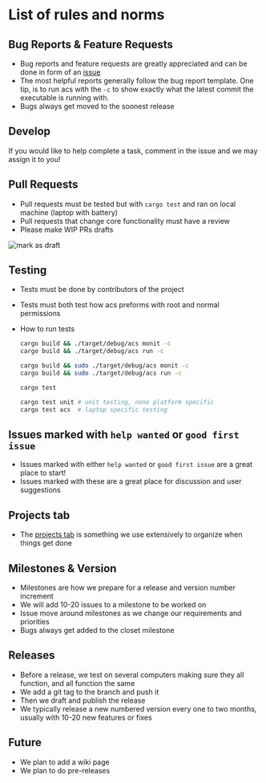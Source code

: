 # List of rules and norms

## Bug Reports & Feature Requests
- Bug reports and feature requests are greatly appreciated and can be done in form of an [issue](https://github.com/JakeRoggenbuck/auto-clock-speed/issues)
- The most helpful reports generally follow the bug report template. One tip, is to run acs with the `-c` to show exactly what the latest commit the executable is running with.
- Bugs always get moved to the soonest release

## Develop
If you would like to help complete a task, comment in the issue and we may assign it to you!

## Pull Requests
- Pull requests must be tested but with `cargo test` and ran on local machine (laptop with battery)
- Pull requests that change core functionality must have a review
- Please make WIP PRs drafts

![mark as draft](https://user-images.githubusercontent.com/35516367/152289665-76631734-fbe4-41e6-9b6e-6a7019fa6ff4.png)

## Testing
- Tests must be done by contributors of the project
- Tests must both test how acs preforms with root and normal permissions

- How to run tests
	```sh
	cargo build && ./target/debug/acs monit -c 
	cargo build && ./target/debug/acs run -c 

	cargo build && sudo ./target/debug/acs monit -c 
	cargo build && sudo ./target/debug/acs run -c 
	```

	```sh
	cargo test

	cargo test unit	# unit testing, none platform specific
	cargo test acs	# laptop specific testing
	```

## Issues marked with `help wanted` or `good first issue`
- Issues marked with either `help wanted` or `good first issue` are a great place to start!
- Issues marked with these are a great place for discussion and user suggestions

## Projects tab
- The [projects tab](https://github.com/JakeRoggenbuck/auto-clock-speed/projects/1) is something we use extensively to organize when things get done

## Milestones & Version
- Milestones are how we prepare for a release and version number increment
- We will add 10-20 issues to a milestone to be worked on
- Issue move around milestones as we change our requirements and priorities
- Bugs always get added to the closet milestone

## Releases
- Before a release, we test on several computers making sure they all function, and all function the same
- We add a git tag to the branch and push it
- Then we draft and publish the release
- We typically release a new numbered version every one to two months, usually with 10-20 new features or fixes

## Future
- We plan to add a wiki page
- We plan to do pre-releases
